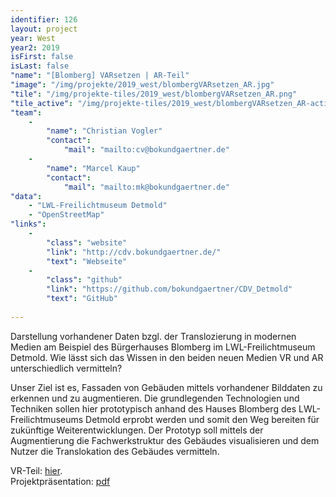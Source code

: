 ```yaml
---
identifier: 126
layout: project
year: West
year2: 2019
isFirst: false
isLast: false
"name": "[Blomberg] VARsetzen | AR-Teil"
"image": "/img/projekte/2019_west/blombergVARsetzen_AR.jpg"
"tile": "/img/projekte-tiles/2019_west/blombergVARsetzen_AR.png"
"tile_active": "/img/projekte-tiles/2019_west/blombergVARsetzen_AR-active.png"
"team":
    -
        "name": "Christian Vogler"
        "contact":
            "mail": "mailto:cv@bokundgaertner.de"
    -
        "name": "Marcel Kaup"
        "contact":
            "mail": "mailto:mk@bokundgaertner.de"
"data":
    - "LWL-Freilichtmuseum Detmold"
    - "OpenStreetMap"
"links":
    -
        "class": "website"
        "link": "http://cdv.bokundgaertner.de/"
        "text": "Webseite"
    -
        "class": "github"
        "link": "https://github.com/bokundgaertner/CDV_Detmold"
        "text": "GitHub"
           
---
```

Darstellung vorhandener Daten bzgl. der Translozierung in modernen Medien am Beispiel des Bürgerhauses Blomberg im LWL-Freilichtmuseum Detmold. Wie lässt sich das Wissen in den beiden neuen Medien VR und AR unterschiedlich vermitteln?

Unser Ziel ist es, Fassaden von Gebäuden mittels vorhandener Bilddaten zu erkennen und zu augmentieren. Die grundlegenden Technologien und Techniken sollen hier prototypisch anhand des Hauses Blomberg des LWL-Freilichtmuseums Detmold erprobt werden und somit den Weg bereiten für zukünftige Weiterentwicklungen. Der Prototyp soll mittels der Augmentierung die Fachwerkstruktur des Gebäudes visualisieren und dem Nutzer die Translokation des Gebäudes vermitteln.

VR-Teil: <a href="/projects/2019_west/blombergVARsetzen_VR.html" target="_blank">hier</a>.<br/>
Projektpräsentation: <a href="/projekte/2019_west/blombergVARsetzen.pdf" target="_blank">pdf</a>